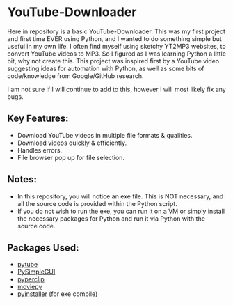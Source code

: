 # YouTube-Downloader

Here in repository is a basic YouTube-Downloader.
This was my first project and first time EVER using Python, and I wanted to do something simple but useful in my own life.
I often find myself using sketchy YT2MP3 websites, to convert YouTube videos to MP3. So I figured as I was learning Python a little bit, why not create this.
This project was inspired first by a YouTube video suggesting ideas for automation with Python, as well as some bits of code/knowledge from Google/GitHub research.

I am not sure if I will continue to add to this, however I will most likely fix any bugs.

## Key Features:
  - Download YouTube videos in multiple file formats & qualities.
  - Download videos quickly & efficiently.
  - Handles errors.
  - File browser pop up for file selection.

## Notes:
  - In this repository, you will notice an exe file. This is NOT necessary, and all the source code is provided within the Python script.
  - If you do not wish to run the exe, you can run it on a VM or simply install the necessary packages for Python and run it via Python with the source code.

## Packages Used:
  - [pytube](https://github.com/pytube/pytube)
  - [PySimpleGUI](https://github.com/PySimpleGUI/PySimpleGUI)
  - [pyperclip](https://github.com/asweigart/pyperclip)
  - [moviepy](https://github.com/Zulko/moviepy)
  - [pyinstaller](https://github.com/pyinstaller/pyinstaller) (for exe compile)

